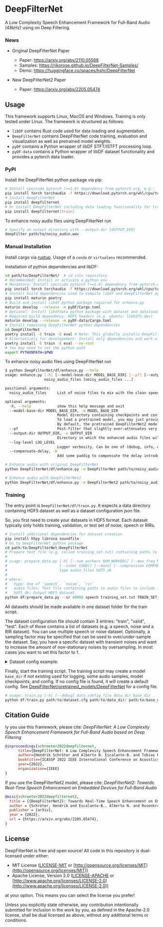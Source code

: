 # DeepFilterNet
A Low Complexity Speech Enhancement Framework for Full-Band Audio (48kHz) using on Deep Filtering.

### News

- Original DeepFilterNet Paper
  - Paper: https://arxiv.org/abs/2110.05588
  - Samples: https://rikorose.github.io/DeepFilterNet-Samples/
  - Demo: https://huggingface.co/spaces/hshr/DeepFilterNet

- New DeepFilterNet2 Paper
  - Paper: https://arxiv.org/abs/2205.05474

## Usage
This framework supports Linux, MacOS and Windows. Training is only tested under Linux. The framework
is structured as follows:

* `libDF` contains Rust code used for data loading and augmentation.
* `DeepFilterNet` contains DeepFilterNet code training, evaluation and visualization as well as pretrained model weights.
* `pyDF` contains a Python wrapper of libDF STFT/ISTFT processing loop.
* `pyDF-data` contains a Python wrapper of libDF dataset functionality and provides a pytorch data loader.

### PyPI

Install the DeepFilterNet python package via pip:
```bash
# Install cpu/cuda pytorch (>=1.8) dependency from pytorch.org, e.g.:
pip install torch torchaudio -f https://download.pytorch.org/whl/cpu/torch_stable.html
# Install DeepFilterNet
pip install deepfilternet
# Or install DeepFilterNet including data loading functionality for training (Linux only)
pip install deepfilternet[train]
```

To enhance noisy audio files using DeepFilterNet run
```bash
# Specify an output directory with --output-dir [OUTPUT_DIR]
deepFilter path/to/noisy_audio.wav
```

### Manual Installation

Install cargo via [rustup](https://rustup.rs/). Usage of a `conda` or `virtualenv` recommended.

Installation of python dependencies and libDF:
```bash
cd path/to/DeepFilterNet/  # cd into repository
# Recommended: Install or activate a python env
# Mandatory: Install cpu/cuda pytorch (>=1.8) dependency from pytorch.org, e.g.:
pip install torch torchaudio -f https://download.pytorch.org/whl/cpu/torch_stable.html
# Install build dependencies used to compile libdf and DeepFilterNet python wheels
pip install maturin poetry
# Build and install libdf python package required for enhance.py
maturin develop --release -m pyDF/Cargo.toml
# Optional: Install libdfdata python package with dataset and dataloading functionality for training
# Required build dependency: HDF5 headers (e.g. ubuntu: libhdf5-dev)
maturin develop --release -m pyDF-data/Cargo.toml
# Install remaining DeepFilterNet python dependencies
cd DeepFilterNet
poetry install -E train -E eval # Note: This globally installs DeepFilterNet in your environment
# Alternatively for developement: Install only dependencies and work with the repository version
poetry install -E train -E eval --no-root
# You may need to set the python path
export PYTHONPATH=$PWD
```

To enhance noisy audio files using DeepFilterNet run
```bash
$ python DeepFilterNet/df/enhance.py --help
usage: enhance.py [-h] [--model-base-dir MODEL_BASE_DIR] [--pf] [--output-dir OUTPUT_DIR] [--log-level LOG_LEVEL] [--compensate-delay]
                  noisy_audio_files [noisy_audio_files ...]

positional arguments:
  noisy_audio_files     List of noise files to mix with the clean speech file.

optional arguments:
  -h, --help            show this help message and exit
  --model-base-dir MODEL_BASE_DIR, -m MODEL_BASE_DIR
                        Model directory containing checkpoints and config.
                        To load a pretrained model, you may just provide the model name, e.g. `DeepFilterNet`.
                        By default, the pretrained DeepFilterNet2 model is loaded.
  --pf                  Post-filter that slightly over-attenuates very noisy sections.
  --output-dir OUTPUT_DIR, -o OUTPUT_DIR
                        Directory in which the enhanced audio files will be stored.
  --log-level LOG_LEVEL
                        Logger verbosity. Can be one of (debug, info, error, none)
  --compensate-delay, -D
                        Add some paddig to compensate the delay introduced by the real-time STFT/ISTFT implementation.

# Enhance audio with original DeepFilterNet
python DeepFilterNet/df/enhance.py -m DeepFilterNet path/to/noisy_audio.wav

# Enhance audio with DeepFilterNet2
python DeepFilterNet/df/enhance.py -m DeepFilterNet2 path/to/noisy_audio.wav
```

### Training

The entry point is `DeepFilterNet/df/train.py`. It expects a data directory containing HDF5 dataset
as well as a dataset configuration json file.

So, you first need to create your datasets in HDF5 format. Each dataset typically only
holds training, validation, or test set of noise, speech or RIRs.
```py
# Install additional dependencies for dataset creation
pip install h5py librosa soundfile
# Go to DeepFilterNet python package
cd path/to/DeepFilterNet/DeepFilterNet
# Prepare text file (e.g. called training_set.txt) containing paths to .wav files
#
# usage: prepare_data.py [-h] [--num_workers NUM_WORKERS] [--max_freq MAX_FREQ] [--sr SR] [--dtype DTYPE]
#                        [--codec CODEC] [--mono] [--compression COMPRESSION]
#                        type audio_files hdf5_db
#
# where:
#   type: One of `speech`, `noise`, `rir`
#   audio_files: Text file containing paths to audio files to include in the dataset
#   hdf5_db: Output HDF5 dataset.
python df/prepare_data.py --sr 48000 speech training_set.txt TRAIN_SET_SPEECH.hdf5
```
All datasets should be made available in one dataset folder for the train script.

The dataset configuration file should contain 3 entries: "train", "valid", "test". Each of those
contains a list of datasets (e.g. a speech, noise and a RIR dataset). You can use multiple speech
or noise dataset. Optionally, a sampling factor may be specified that can be used to over/under-sample
the dataset. Say, you have a specific dataset with transient noises and want to increase the amount
of non-stationary noises by oversampling. In most cases you want to set this factor to 1.

<details>
  <summary>Dataset config example:</summary>
<p>
  
`dataset.cfg`

```json
{
  "train": [
    [
      "TRAIN_SET_SPEECH.hdf5",
      1.0
    ],
    [
      "TRAIN_SET_NOISE.hdf5",
      1.0
    ],
    [
      "TRAIN_SET_RIR.hdf5",
      1.0
    ]
  ],
  "valid": [
    [
      "VALID_SET_SPEECH.hdf5",
      1.0
    ],
    [
      "VALID_SET_NOISE.hdf5",
      1.0
    ],
    [
      "VALID_SET_RIR.hdf5",
      1.0
    ]
  ],
  "test": [
    [
      "TEST_SET_SPEECH.hdf5",
      1.0
    ],
    [
      "TEST_SET_NOISE.hdf5",
      1.0
    ],
    [
      "TEST_SET_RIR.hdf5",
      1.0
    ]
  ]
}
```

</p>
</details>

Finally, start the training script. The training script may create a model `base_dir` if not
existing used for logging, some audio samples, model checkpoints, and config. If no config file is
found, it will create a default config. See
[DeepFilterNet/pretrained_models/DeepFilterNet](https://github.com/Rikorose/DeepFilterNet/blob/main/DeepFilterNet/pretrained_models/DeepFilterNet/config.ini)
for a config file.
```py
# usage: train.py [-h] [--debug] data_config_file data_dir base_dir
python df/train.py path/to/dataset.cfg path/to/data_dir/ path/to/base_dir/
```

## Citation Guide

Iy you use this framework, please cite: *DeepFilterNet: A Low Complexity Speech Enhancement Framework for Full-Band Audio based on Deep Filtering*

```bibtex
@inproceedings{schroeter2022deepfilternet,
      title={DeepFilterNet: A Low Complexity Speech Enhancement Framework for Full-Band Audio based on Deep Filtering}, 
      author={Hendrik Schröter and Alberto N. Escalante-B. and Tobias Rosenkranz and Andreas Maier},
      booktitle={ICASSP 2022 IEEE International Conference on Acoustics, Speech and Signal Processing (ICASSP)},
      year={2022},
      organization={IEEE}
}
```

If you use the DeepFilterNet2 model, please cite: *DeepFilterNet2: Towards Real-Time Speech Enhancement on Embedded Devices for Full-Band Audio*

```bibtex
@misc{schroeter2022deepfilternet2,
  title = {{DeepFilterNet2}: Towards Real-Time Speech Enhancement on Embedded Devices for Full-Band Audio},
  author = {Schröter, Hendrik and Escalante-B., Alberto N. and Rosenkranz, Tobias and Maier, Andreas},
  publisher = {arXiv},
  year = {2022},
  url = {https://arxiv.org/abs/2205.05474},
}

```

## License

DeepFilterNet is free and open source! All code in this repository is dual-licensed under either:

* MIT License ([LICENSE-MIT](docs/LICENSE-MIT) or [http://opensource.org/licenses/MIT](http://opensource.org/licenses/MIT))
* Apache License, Version 2.0 ([LICENSE-APACHE](docs/LICENSE-APACHE) or [http://www.apache.org/licenses/LICENSE-2.0](http://www.apache.org/licenses/LICENSE-2.0))

at your option. This means you can select the license you prefer!

Unless you explicitly state otherwise, any contribution intentionally submitted for inclusion in the work by you, as defined in the Apache-2.0 license, shall be dual licensed as above, without any additional terms or conditions.
